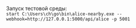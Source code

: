 Запуск тестовой среды: \
```start C:\Users\ch\go\bin\alice-nearby.exe --webhook=http://127.0.0.1:5000/api/alice -p 5001```
